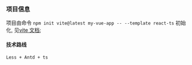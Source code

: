 ### 项目信息
项目由命令 `npm init vite@latest my-vue-app -- --template react-ts` 初始化, 见[vite 文档](https://vitejs.cn/guide/#scaffolding-your-first-vite-project);
#### 技术路线
`Less + Antd + ts`

